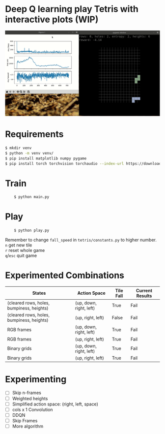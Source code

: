 # Deep Q learning play Tetris with interactive plots (WIP)

<p align="center">
    <img src="figures/record.gif" />
</p>

# Requirements
```bash
$ mkdir venv
$ python -m venv venv/
$ pip install matplotlib numpy pygame
$ pip install torch torchvision torchaudio --index-url https://download.pytorch.org/whl/cu117
```

# Train
```bash
    $ python main.py
```

# Play
```bash
    $ python play.py
```
Remember to change `fall_speed` in `tetris/constants.py` to higher number.<br>
`n` get new tile<br>
`r` reset whole game<br>
`q`/`esc` quit game

# Experimented Combinations

| States      | Action Space | Tile Fall | Current Results |
| ----------- | -----------  | --------- | --------- |
| (cleared rows, holes, bumpiness, heights) | (up, down, right, left) | True | Fail |
| (cleared rows, holes, bumpiness, heights) | (up, right, left) | False | Fail |
| RGB frames   | (up, down, right, left) | True | Fail |
| RGB frames   | (up, right, left) | True | Fail |
| Binary grids   | (up, down, right, left) | True | Fail |
| Binary grids   | (up, right, left) | True | Fail |

# Experimenting

- [ ] Skip n-frames
- [ ] Weighted heights
- [ ] Simplified action space: (right, left, space)
- [ ] cols x 1 Convolution
- [ ] DDQN
- [ ] Skip Frames
- [ ] More algorithm
